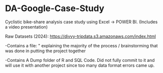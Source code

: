 # DA-Google-Case-Study
Cyclistic bike-share analysis case study using Excel -> POWER BI. (Includes a video presentation)

Raw Datasets (2024): https://divvy-tripdata.s3.amazonaws.com/index.html

-Contains a file: " explaining the majority of the process / brainstorming that was done in putting the project together


-Contains A Dump folder of R and SQL Code. Did not fully commit to it and will use it with another project since too many data format errors came up.




		
	






